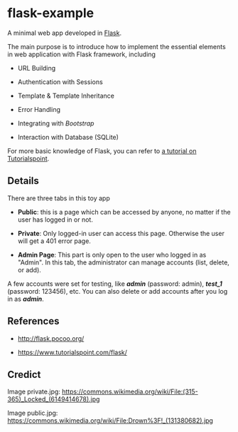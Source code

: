# flask-example

A minimal web app developed in [Flask](http://flask.pocoo.org/). 

The main purpose is to introduce how to implement the essential elements in web application with Flask framework, including

- URL Building

- Authentication with Sessions

- Template & Template Inheritance

- Error Handling

- Integrating with *Bootstrap*

- Interaction with Database (SQLite)

For more basic knowledge of Flask, you can refer to [a tutorial on Tutorialspoint](https://www.tutorialspoint.com/flask/).


## Details

There are three tabs in this toy app

- **Public**: this is a page which can be accessed by anyone, no matter if the user has logged in or not.

- **Private**: Only logged-in user can access this page. Otherwise the user will get a 401 error page.

- **Admin Page**: This part is only open to the user who logged in as "Admin". In this tab, the administrator can manage accounts (list, delete, or add).


A few accounts were set for testing, like ***admin*** (password: admin), ***test_1*** (password: 123456), etc. You can also delete or add accounts after you log in as ***admin***.


## References

- http://flask.pocoo.org/

- https://www.tutorialspoint.com/flask/



## Credict
Image private.jpg: https://commons.wikimedia.org/wiki/File:(315-365)_Locked_(6149414678).jpg

Image public.jpg: https://commons.wikimedia.org/wiki/File:Drown%3F!_(131380682).jpg